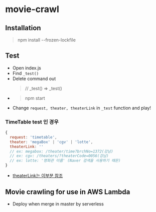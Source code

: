 # movie-crawl

## Installation

> npm install --frozen-lockfile

## Test

- Open index.js
- Find `_test()`
- Delete command out
  > // \_test() => \_test()
- > npm start
- Change `request, theater, theaterLink` in `_test` function and play!

### TimeTable test 인 경우

```js
{
  request: 'timetable',
  theater: 'megaBox' | 'cgv' | 'lotte',
  theaterLink: ''
  // ex: megabox: /theater/time?brchNo=1372(강남)
  // ex: cgv: /theaters/?theaterCode=0056(강남)
  // ex: lotte: '영화관 이름' (Naver 검색을 사용하기 때문)
}
```

- [theaterLink는 이부분 참조](https://github.com/eomttt/movie-king/tree/develop/src/lib/datum/theaters)

## Movie crawling for use in AWS Lambda

- Deploy when merge in master by serverless
